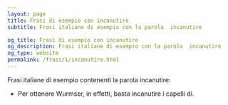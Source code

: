 ```yaml
---
layout: page
title: Frasi di esempio con incanutire 
subtitle: Frasi italiane di esempio con la parola  incanutire

og_title: Frasi di esempio con incanutire 
og_description: Frasi italiane di esempio con la parola  incanutire
og_type: website
permalink: /frasi/i/incanutire.html
---
```


Frasi italiane di esempio contenenti la parola incanutire:


- Per ottenere Wurmser, in effetti, basta incanutire i capelli di.

